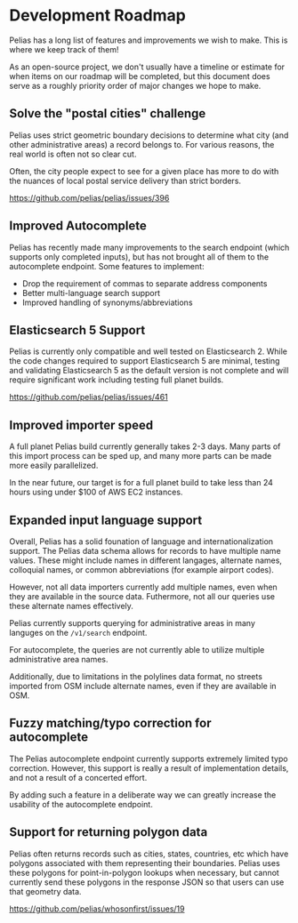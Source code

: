 # Development Roadmap

Pelias has a long list of features and improvements we wish to make. This is
where we keep track of them!

As an open-source project, we don't usually have a timeline or estimate for
when items on our roadmap will be completed, but this document does serve as a
roughly priority order of major changes we hope to make.

## Solve the "postal cities" challenge

Pelias uses strict geometric boundary decisions to determine what city (and
other administrative areas) a record belongs to. For various reasons, the real
world is often not so clear cut.

Often, the city people expect to see for a given place has more to do with the
nuances of local postal service delivery than strict borders.

https://github.com/pelias/pelias/issues/396

## Improved Autocomplete

Pelias has recently made many improvements to the search endpoint (which
supports only completed inputs), but has not brought all of them to the
autocomplete endpoint. Some features to implement:

- Drop the requirement of commas to separate address components
- Better multi-language search support
- Improved handling of synonyms/abbreviations

## Elasticsearch 5 Support

Pelias is currently only compatible and well tested on Elasticsearch 2. While
the code changes required to support Elasticsearch 5 are minimal, testing and
validating Elasticsearch 5 as the default version is not complete and will
require significant work including testing full planet builds.

https://github.com/pelias/pelias/issues/461

## Improved importer speed

A full planet Pelias build currently generally takes 2-3 days. Many parts of
this import process can be sped up, and many more parts can be made more easily
parallelized.

In the near future, our target is for a full planet build to take less than 24
hours using under $100 of AWS EC2 instances.

## Expanded input language support

Overall, Pelias has a solid founation of language and internationalization
support. The Pelias data schema allows for records to have multiple name
values. These might include names in different langages, alternate names,
colloquial names, or common abbreviations (for example airport codes).

However, not all data importers currently add multiple names, even when they
are available in the source data. Futhermore, not all our queries use these
alternate names effectively.

Pelias currently supports querying for administrative areas in many languges on
the `/v1/search` endpoint.

For autocomplete, the queries are not currently able to utilize multiple
administrative area names.

Additionally, due to limitations in the polylines data format, no streets
imported from OSM include alternate names, even if they are available in OSM.

## Fuzzy matching/typo correction for autocomplete

The Pelias autocomplete endpoint currently supports extremely limited typo
correction. However, this support is really a result of implementation details,
and not a result of a concerted effort.

By adding such a feature in a deliberate way we can greatly increase the
usability of the autocomplete endpoint.

## Support for returning polygon data

Pelias often returns records such as cities, states, countries, etc which have
polygons associated with them representing their boundaries. Pelias uses these
polygons for point-in-polygon lookups when necessary, but cannot currently send
these polygons in the response JSON so that users can use that geometry data.

https://github.com/pelias/whosonfirst/issues/19
